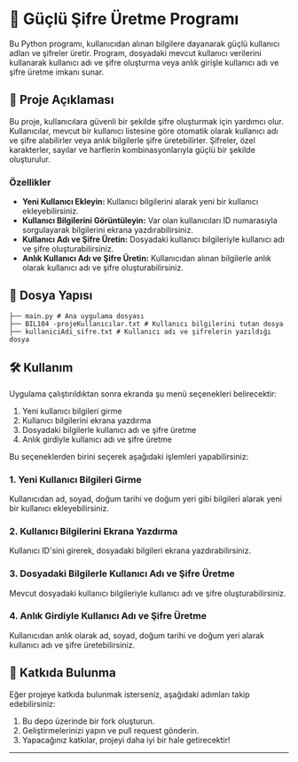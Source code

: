 # 🔐 Güçlü Şifre Üretme Programı

Bu Python programı, kullanıcıdan alınan bilgilere dayanarak güçlü kullanıcı adları ve şifreler üretir. Program, dosyadaki mevcut kullanıcı verilerini kullanarak kullanıcı adı ve şifre oluşturma veya anlık girişle kullanıcı adı ve şifre üretme imkanı sunar.

## 📜 Proje Açıklaması

Bu proje, kullanıcılara güvenli bir şekilde şifre oluşturmak için yardımcı olur. Kullanıcılar, mevcut bir kullanıcı listesine göre otomatik olarak kullanıcı adı ve şifre alabilirler veya anlık bilgilerle şifre üretebilirler. Şifreler, özel karakterler, sayılar ve harflerin kombinasyonlarıyla güçlü bir şekilde oluşturulur.

### Özellikler
- **Yeni Kullanıcı Ekleyin:** Kullanıcı bilgilerini alarak yeni bir kullanıcı ekleyebilirsiniz.
- **Kullanıcı Bilgilerini Görüntüleyin:** Var olan kullanıcıları ID numarasıyla sorgulayarak bilgilerini ekrana yazdırabilirsiniz.
- **Kullanıcı Adı ve Şifre Üretin:** Dosyadaki kullanıcı bilgileriyle kullanıcı adı ve şifre oluşturabilirsiniz.
- **Anlık Kullanıcı Adı ve Şifre Üretin:** Kullanıcıdan alınan bilgilerle anlık olarak kullanıcı adı ve şifre oluşturabilirsiniz.

## 📜 Dosya Yapısı
```
├── main.py # Ana uygulama dosyası
├── BIL104 -projeKullanıcılar.txt # Kullanıcı bilgilerini tutan dosya 
├── kullaniciAdi_sifre.txt # Kullanıcı adı ve şifrelerin yazıldığı dosya
```

## 🛠️ Kullanım

Uygulama çalıştırıldıktan sonra ekranda şu menü seçenekleri belirecektir:

1. Yeni kullanıcı bilgileri girme
2. Kullanıcı bilgilerini ekrana yazdırma
3. Dosyadaki bilgilerle kullanıcı adı ve şifre üretme
4. Anlık girdiyle kullanıcı adı ve şifre üretme

Bu seçeneklerden birini seçerek aşağıdaki işlemleri yapabilirsiniz:

### 1. Yeni Kullanıcı Bilgileri Girme
Kullanıcıdan ad, soyad, doğum tarihi ve doğum yeri gibi bilgileri alarak yeni bir kullanıcı ekleyebilirsiniz.

### 2. Kullanıcı Bilgilerini Ekrana Yazdırma
Kullanıcı ID'sini girerek, dosyadaki bilgileri ekrana yazdırabilirsiniz.

### 3. Dosyadaki Bilgilerle Kullanıcı Adı ve Şifre Üretme
Mevcut dosyadaki kullanıcı bilgileriyle kullanıcı adı ve şifre oluşturabilirsiniz.

### 4. Anlık Girdiyle Kullanıcı Adı ve Şifre Üretme
Kullanıcıdan anlık olarak ad, soyad, doğum tarihi ve doğum yeri alarak kullanıcı adı ve şifre üretebilirsiniz.

## 📝 Katkıda Bulunma

Eğer projeye katkıda bulunmak isterseniz, aşağıdaki adımları takip edebilirsiniz:

1. Bu depo üzerinde bir fork oluşturun.
2. Geliştirmelerinizi yapın ve pull request gönderin.
3. Yapacağınız katkılar, projeyi daha iyi bir hale getirecektir!

---


